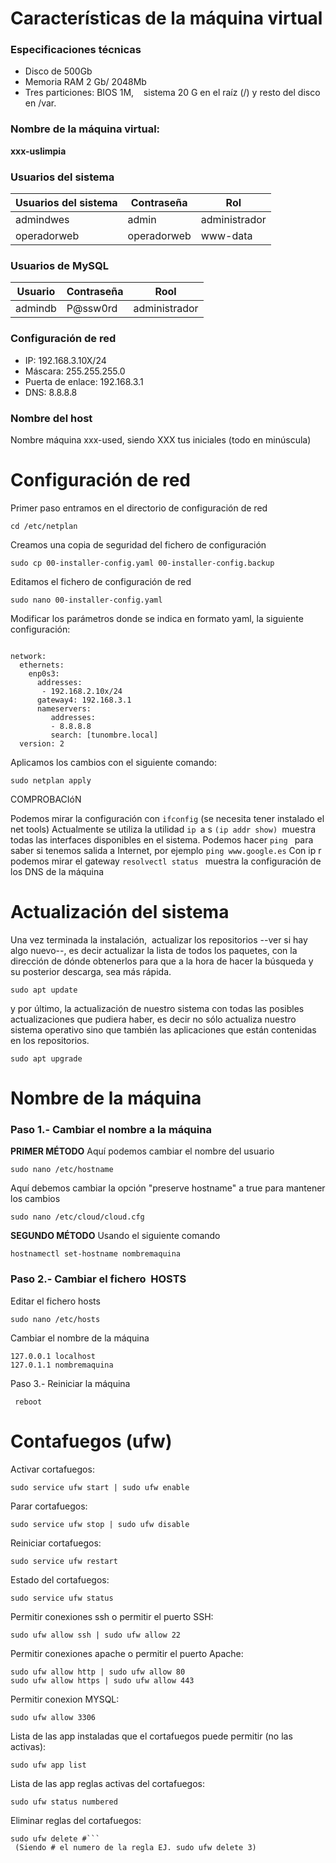 # Características de la máquina virtual #
### Especificaciones técnicas
* Disco de 500Gb
* Memoria RAM 2 Gb/ 2048Mb
* Tres particiones: BIOS 1M,    sistema 20 G en el raíz (/) y resto del disco en /var.
### Nombre de la máquina virtual:
**xxx-uslimpia**
### Usuarios del sistema
| Usuarios del sistema | Contraseña | Rol |
| ------- | ------- | --------- |
| admindwes | admin | administrador |
| operadorweb |operadorweb| www-data |
### Usuarios de MySQL
| Usuario | Contraseña | Rool |
| ---- | ----- |------ |
| admindb | P@ssw0rd | administrador
### Configuración de red
* IP: 192.168.3.10X/24
* Máscara: 255.255.255.0
* Puerta de enlace: 192.168.3.1
* DNS: 8.8.8.8
### Nombre del host
Nombre máquina xxx-used, siendo XXX tus iniciales (todo en minúscula)

# Configuración de red
Primer paso entramos en el directorio de configuración de red 
```
cd /etc/netplan
```
Creamos una copia de seguridad del fichero de configuración 

```
sudo cp 00-installer-config.yaml 00-installer-config.backup
```
Editamos el fichero de configuración de red
```
sudo nano 00-installer-config.yaml
```
Modificar los parámetros donde se indica en formato yaml, la siguiente configuración:
```

network:
  ethernets:
    enp0s3:
      addresses:
       - 192.168.2.10x/24
      gateway4: 192.168.3.1
      nameservers:
         addresses:
         - 8.8.8.8
         search: [tunombre.local]
  version: 2
```
Aplicamos los cambios con el siguiente comando:
```
sudo netplan apply
```
COMPROBACIóN
 
Podemos mirar la configuración con ```ifconfig``` (se necesita tener instalado el net tools)
Actualmente se utiliza la utilidad ```ip ```a s ```(ip addr show) ```muestra todas las interfaces disponibles en el sistema.
Podemos hacer ```ping ```  para saber si tenemos salida a Internet, por ejemplo ```ping www.google.es```
Con ip r podemos mirar el gateway
```resolvectl status ``` muestra la configuración de los DNS de la máquina
# Actualización del sistema
Una vez terminada la instalación,  actualizar los repositorios --ver si hay algo nuevo--, es decir actualizar la lista de todos los paquetes, con la dirección de dónde obtenerlos para que a la hora de hacer la búsqueda y su posterior descarga, sea más rápida.
```
sudo apt update
````
y por último, la actualización de nuestro sistema con todas las posibles actualizaciones que pudiera haber, es decir no sólo actualiza nuestro sistema operativo sino que también las aplicaciones que están contenidas en los repositorios.
```
sudo apt upgrade
```
# Nombre de la máquina
### Paso 1.- Cambiar el nombre a la máquina
**PRIMER MÉTODO**
Aquí podemos cambiar el nombre del usuario
```
sudo nano /etc/hostname
```
Aquí debemos cambiar la opción "preserve hostname" a true para mantener los cambios
```
sudo nano /etc/cloud/cloud.cfg
```
**SEGUNDO MÉTODO**
Usando el siguiente comando
```
hostnamectl set-hostname nombremaquina
```
### Paso 2.- Cambiar el fichero  HOSTS
Editar el fichero hosts
```
sudo nano /etc/hosts
```
Cambiar el nombre de la máquina
```
127.0.0.1 localhost
127.0.1.1 nombremaquina
```
Paso 3.- Reiniciar la máquina
```
 reboot
```
# Contafuegos (ufw)
Activar cortafuegos:
```
sudo service ufw start | sudo ufw enable
```
Parar cortafuegos:
```
sudo service ufw stop | sudo ufw disable
```
Reiniciar cortafuegos:
```
sudo service ufw restart
```
Estado del cortafuegos:
```
sudo service ufw status
```
Permitir conexiones ssh o permitir el puerto SSH:
```
sudo ufw allow ssh | sudo ufw allow 22
```
Permitir conexiones apache o permitir el puerto Apache:

```
sudo ufw allow http | sudo ufw allow 80
sudo ufw allow https | sudo ufw allow 443
```
Permitir conexion MYSQL:
```
sudo ufw allow 3306
```
Lista de las app instaladas que el cortafuegos puede permitir (no las activas):
```
sudo ufw app list
```
Lista de las app reglas activas del cortafuegos:
```
sudo ufw status numbered
```
Eliminar reglas del cortafuegos:
```
sudo ufw delete #```
 (Siendo # el numero de la regla EJ. sudo ufw delete 3)
 